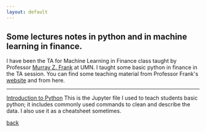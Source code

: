 ```yaml
---
layout: default
---
```


## Some lectures notes in python and in machine learning in finance.

I have been the TA for Machine Learning in Finance class taught by Professor [Murray Z. Frank](https://mzfrank.github.io/myweb/) at UMN. I taught some basic python in finance in the TA session. You can find some teaching material from Professor Frank's [website](https://mzfrank.github.io/myweb/) and from here. 

---
[Introduction to Python](./papers/python_intro.ipynb)
This is the Jupyter file I used to teach students basic python; it includes commonly used commands to clean and describe the data. I also use it as a cheatsheet sometimes. 


[back](./)
